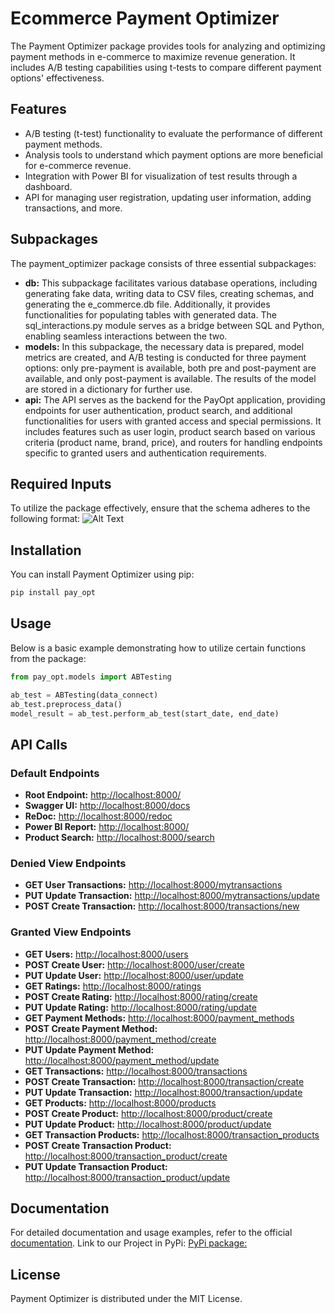 # Ecommerce Payment Optimizer

The Payment Optimizer package provides tools for analyzing and optimizing payment methods in e-commerce to maximize revenue generation. It includes A/B testing capabilities using t-tests to compare different payment options' effectiveness.

## Features

- A/B testing (t-test) functionality to evaluate the performance of different payment methods.
- Analysis tools to understand which payment options are more beneficial for e-commerce revenue.
- Integration with Power BI for visualization of test results through a dashboard.
- API for managing user registration, updating user information, adding transactions, and more.

## Subpackages

The payment_optimizer package consists of three essential subpackages:

- **db:** This subpackage facilitates various database operations, including generating fake data, writing data to CSV files, creating schemas, and generating the e_commerce.db file. Additionally, it provides functionalities for populating tables with generated data. The sql_interactions.py module serves as a bridge between SQL and Python, enabling seamless interactions between the two.
- **models:** In this subpackage, the necessary data is prepared, model metrics are created, and A/B testing is conducted for three payment options: only pre-payment is available, both pre and post-payment are available, and only post-payment is available. The results of the model are stored in a dictionary for further use.
- **api:** The API serves as the backend for the PayOpt application, providing endpoints for user authentication, product search, and additional functionalities for users with granted access and special permissions. It includes features such as user login, product search based on various criteria (product name, brand, price), and routers for handling endpoints specific to granted users and authentication requirements.

## Required Inputs

To utilize the package effectively, ensure that the schema adheres to the following format:
![Alt Text](Documents/ERD.png)

## Installation

You can install Payment Optimizer using pip:

```bash
pip install pay_opt
```

## Usage

Below is a basic example demonstrating how to utilize certain functions from the package:

```python
from pay_opt.models import ABTesting

ab_test = ABTesting(data_connect)
ab_test.preprocess_data()
model_result = ab_test.perform_ab_test(start_date, end_date)
```

## API Calls

### Default Endpoints

- **Root Endpoint:** [http://localhost:8000/](http://localhost:8000/)
- **Swagger UI:** [http://localhost:8000/docs](http://localhost:8000/docs)
- **ReDoc:** [http://localhost:8000/redoc](http://localhost:8000/redoc)
- **Power BI Report:** [http://localhost:8000/](https://app.powerbi.com/reportEmbed?reportId=1733eb14-e25c-482e-8d8a-6f7172727743&autoAuth=true&ctid=4c0b7b5b-f6ee-4e4e-b961-0512d8fcb5f2)
- **Product Search:** [http://localhost:8000/search](http://localhost:8000/docs#/Default/search_products_product_search_get)

### Denied View Endpoints

- **GET User Transactions:** [http://localhost:8000/mytransactions](http://localhost:8000/docs#/Authentication%20Required/get_user_transactions_mytransactions_get)
- **PUT Update Transaction:** [http://localhost:8000/mytransactions/update](http://localhost:8000/docs#/Authentication%20Required/update_transaction_mytransactions_update_put)
- **POST Create Transaction:** [http://localhost:8000/transactions/new](http://localhost:8000/docs#/Authentication%20Required/create_transaction_transactions_new_post)

### Granted View Endpoints

- **GET Users:** [http://localhost:8000/users](http://localhost:8000/docs#/Granted%20User%20Access%20Required/select_n_rows_users_get)
- **POST Create User:** [http://localhost:8000/user/create](http://localhost:8000/docs#/Granted%20User%20Access%20Required/create_entry_user_create_post)
- **PUT Update User:** [http://localhost:8000/user/update](http://localhost:8000/docs#/Granted%20User%20Access%20Required/update_table_user_update_put)
- **GET Ratings:** [http://localhost:8000/ratings](http://localhost:8000/docs#/Granted%20User%20Access%20Required/select_n_rows_ratings_get)
- **POST Create Rating:** [http://localhost:8000/rating/create](http://localhost:8000/docs#/Granted%20User%20Access%20Required/create_entry_rating_create_post)
- **PUT Update Rating:** [http://localhost:8000/rating/update](http://localhost:8000/docs#/Granted%20User%20Access%20Required/update_table_rating_update_put)
- **GET Payment Methods:** [http://localhost:8000/payment_methods](http://localhost:8000/docs#/Granted%20User%20Access%20Required/select_n_rows_payment_methods_get)
- **POST Create Payment Method:** [http://localhost:8000/payment_method/create](http://localhost:8000/docs#/Granted%20User%20Access%20Required/create_entry_payment_method_create_post)
- **PUT Update Payment Method:** [http://localhost:8000/payment_method/update](http://localhost:8000/docs#/Granted%20User%20Access%20Required/update_table_payment_method_update_put)
- **GET Transactions:** [http://localhost:8000/transactions](http://localhost:8000/docs#/Granted%20User%20Access%20Required/select_n_rows_transactionss_get)
- **POST Create Transaction:** [http://localhost:8000/transaction/create](http://localhost:8000/docs#/Granted%20User%20Access%20Required/create_entry_transactions_create_post)
- **PUT Update Transaction:** [http://localhost:8000/transaction/update](http://localhost:8000/docs#/Granted%20User%20Access%20Required/update_table_transactions_update_put)
- **GET Products:** [http://localhost:8000/products](http://localhost:8000/docs#/Granted%20User%20Access%20Required/select_n_rows_products_get)
- **POST Create Product:** [http://localhost:8000/product/create](http://localhost:8000/docs#/Granted%20User%20Access%20Required/create_entry_product_create_post)
- **PUT Update Product:** [http://localhost:8000/product/update](http://localhost:8000/docs#/Granted%20User%20Access%20Required/update_table_product_update_put)
- **GET Transaction Products:** [http://localhost:8000/transaction_products](http://localhost:8000/docs#/Granted%20User%20Access%20Required/select_n_rows_transaction_products_get)
- **POST Create Transaction Product:** [http://localhost:8000/transaction_product/create](http://localhost:8000/docs#/Granted%20User%20Access%20Required/create_entry_transaction_product_create_post)
- **PUT Update Transaction Product:** [http://localhost:8000/transaction_product/update](http://localhost:8000/docs#/Granted%20User%20Access%20Required/update_table_transaction_product_update_put)

## Documentation

For detailed documentation and usage examples, refer to the official [documentation](https://aregamirjanyan.github.io/MarketingProject/).
Link to our Project in PyPi: [PyPi package:](https://pypi.org/project/new2/1.0.0/)

## License

Payment Optimizer is distributed under the MIT License.
